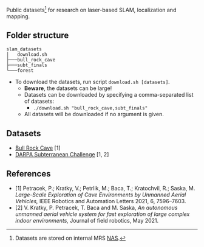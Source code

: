 Public datasets[^1] for research on laser-based SLAM, localization and mapping.

## Folder structure
```
slam_datasets
│   download.sh
├───bull_rock_cave
├───subt_finals
└───forest
```
- To download the datasets, run script `download.sh [datasets]`.
  - **Beware**, the datasets can be large!
  - Datasets can be downloaded by specifying a comma-separated list of datasets:
    - `./download.sh "bull_rock_cave,subt_finals"`
  - All datasets will be downloaded if no argument is given.

## Datasets
- [Bull Rock Cave](./bull_rock_cave/README.md) [1]
- [DARPA Subterranean Challenge](./subt_finals/README.md) [1, 2]

## References
- [1] Petracek, P.; Kratky, V.; Petrlik, M.; Baca, T.; Kratochvil, R.; Saska, M. *Large-Scale Exploration of Cave Environments by Unmanned Aerial Vehicles,* IEEE Robotics and Automation Letters 2021, 6, 7596–7603.
- [2] V. Kratky, P. Petracek, T. Baca and M. Saska, *An autonomous unmanned aerial vehicle system for fast exploration of large complex indoor environments,* Journal of field robotics, May 2021.
 
[^1]: Datasets are stored on internal MRS [NAS](https://nasmrs.felk.cvut.cz/index.php/apps/files/?dir=/shared/PERMANENT/slam_datasets&fileid=2620203).
